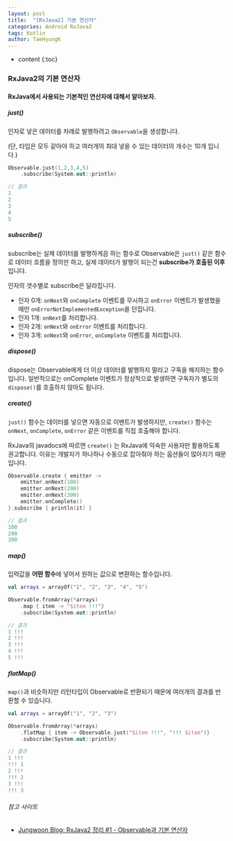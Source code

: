 ```yaml
---
layout: post
title:  "[RxJava2] 기본 연산자"
categories: Android RxJava2
tags: Kotlin
author: TaeHyungK
---
```


* content
{:toc}

### RxJava2의 기본 연산자

#### RxJava에서 사용되는 기본적인 연산자에 대해서 알아보자.






##### just()
인자로 넣은 데이터를 차례로 발행하려고 `Observable`을 생성합니다.

(단, 타입은 모두 같아야 하고 여러개의 최대 넣을 수 있는 데이터의 개수는 10개 입니다.)

```kotlin
Observable.just(1,2,3,4,5)
    .subscribe(System.out::println)

// 결과
1
2
3
4
5
```

##### subscribe()
subscribe는 실제 데이터를 발행하게끔 하는 함수로 Observable은 `just()` 같은 함수로 데이터 흐름을 정의만 하고, 실제 데이터가 발행이 되는건 **subscribe가 호출된 이후** 입니다.

인자의 갯수별로 subscribe은 달라집니다.
* 인자 0개: `onNext`와 `onComplete` 이벤트를 무시하고 `onError` 이벤트가 발생했을 때만 `onErrorNotImplementedException`을 던집니다.
* 인자 1개: `onNext`를 처리합니다.
* 인자 2개: `onNext`와 `onError` 이벤트를 처리합니다.
* 인자 3개: `onNext`와 `onError`, `onComplete` 이벤트를 처리합니다.

##### dispose()
dispose는 Observable에게 더 이상 데이터를 발행하지 말라고 구독을 해지하는 함수입니다. 일반적으로는 onComplete 이벤트가 정상적으로 발생하면 구독자가 별도의 `dispose()`를 호출하지 않아도 됩니다.

##### create()
`just()` 함수는 데이터를 넣으면 자동으로 이벤트가 발생하지만, `create()` 함수는 `onNext`, `onComplete`, `onError` 같은 이벤트를 직접 호출해야 합니다.

RxJava의 javadocs에 따르면 `create()` 는 RxJava에 익숙한 사용자만 활용하도록 권고합니다. 이유는 개발자가 하나하나 수동으로 잡아줘야 하는 옵션들이 많아지기 때문입니다.

```kotlin
Observable.create { emitter ->
    emitter.onNext(100)
    emitter.onNext(200)
    emitter.onNext(300)
    emitter.onComplete()
}.subscribe { println(it) }

// 결과
100
200
300
```

##### map()
입력값을 **어떤 함수**에 넣어서 원하는 값으로 변환하는 함수입니다.

```kotlin
val arrays = arrayOf("1", "2", "3", "4", "5")

Observable.fromArray(*arrays)
    .map { item -> "$item !!!"}
    .subscribe(System.out::println)

// 결과
1 !!!
2 !!!
3 !!!
4 !!!
5 !!!
```

##### flatMap()
`map()`과 비슷하지만 리턴타입이 Observable로 반환되기 때문에 여러개의 결과를 반환할 수 있습니다.

```kotlin
val arrays = arrayOf("1", "2", "3")

Observable.fromArray(*arrays)
    .flatMap { item -> Observable.just("$item !!!", "!!! $item")}
    .subscribe(System.out::println)

// 결과
1 !!!
!!! 1
2 !!!
!!! 2
3 !!!
!!! 3
```


###### 참고 사이트
* [Jungwoon Blog: RxJava2 정리 #1 - Observable과 기본 연산자](https://jungwoon.github.io/rxjava2/2019/07/05/RxJava-1/)
